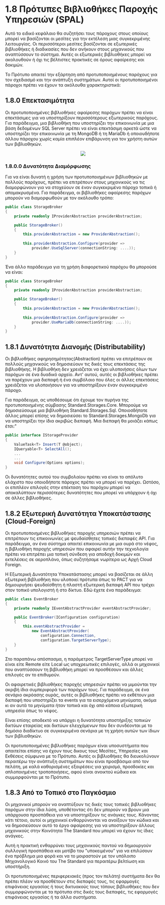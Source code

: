 # 1.8 Πρότυπες Βιβλιοθήκες Παροχής Υπηρεσιών (SPAL)
Αυτό το ειδικό κεφάλαιο θα συζητήσει τους πάροχους στους οποίους μπορεί να βασίζονται οι μεσίτες για την εκτέλεση μιας συγκεκριμένης λειτουργίας. Οι περισσότεροι μεσίτες βασίζονται σε εξωτερικές βιβλιοθήκες ή διαδικασίες που δεν ανήκουν στους μηχανικούς που αναπτύσσουν το σύστημα. Αυτές οι εξωτερικές βιβλιοθήκες μπορεί να ακολουθούν ή όχι τις βέλτιστες πρακτικές σε όρους αφαίρεσης και δοκιμών.

Το Πρότυπο απαιτεί την εξάρτηση από προτυποποιημένους παρόχους για τον σχεδιασμό και την ανάπτυξη συστημάτων. Αυτοί οι προτυποποιημένοι πάροχοι πρέπει να έχουν τα ακόλουθα χαρακτηριστικά:

## 1.8.0 Επεκτασιμότητα
Οι προτυποποιημένες βιβλιοθήκες αφαίρεσης παρόχων πρέπει να είναι επεκτάσιμες για να υποστηρίξουν περισσότερους εξωτερικούς παρόχους. Για παράδειγμα, μια βιβλιοθήκη που υποστηρίζει την επικοινωνία με μια βάση δεδομένων SQL Server πρέπει να είναι επεκτάσιμη αρκετά ώστε να υποστηρίζει την επικοινωνία με τη MongoDB ή τη MariaDb ή οποιουδήποτε άλλου πάροχου χωρίς καμία επιπλέον επιβάρυνση για τον χρήστη αυτών των βιβλιοθηκών.

<div align=center>
    <img src="https://raw.githubusercontent.com/hassanhabib/The-Standard/master/1.%20Brokers/Resources/Brokers-1.8.0.png" />
</div>

### 1.8.0.0 Δυνατότητα Διαμόρφωσης
Για να είναι δυνατή η χρήση των προτυποποιημένων βιβλιοθηκών με πολλούς παρόχους, πρέπει να επιτρέπουν στους μηχανικούς να τις διαμορφώνουν για να στοχεύουν σε έναν συγκεκριμένο πάροχο τοπικά ή απομακρυσμένα. Για παράδειγμα, οι βιβλιοθήκες αφαίρεσης παρόχων μπορούν να διαμορφωθούν με τον ακόλουθο τρόπο:

```csharp
public class StorageBroker
{
    private readonly IProviderAbstraction providerAbstraction;

    public StorageBroker()
    {
        this.providerAbstraction = new ProviderAbstraction();
        
        this.providerAbstraction.Configure(provider => 
            provider.UseSqlServer(connectionString: ....));
    }
}
```
Ένα άλλο παράδειγμα για τη χρήση διαφορετικού παρόχου θα μπορούσε να είναι:

```csharp
public class StorageBroker
{
    private readonly IProviderAbstraction providerAbstraction;

    public StorageBroker()
    {
        this.providerAbstraction = new ProviderAbstraction();
        
        this.providerAbstraction.Configure(provider =>
            provider.UseMariaDb(connectionString: ....));
    }
}
```

## 1.8.1 Δυνατότητα Διανομής (Distributability)
Οι βιβλιοθήκες αφηρησημότητας(Abstraction) πρέπει να επιτρέπουν σε πολλούς μηχανικούς να δημοσιεύουν τις δικές τους επεκτάσεις της βιβλιοθήκης. Η βιβλιοθήκη δεν χρειάζεται να έχει υλοποιήσεις όλων των παρόχων σε ένα δυαδικό αρχείο. Αντ' αυτού, αυτές οι βιβλιοθήκες πρέπει να παρέχουν μια διεπαφή ή ένα συμβόλαιο που όλες οι άλλες επεκτάσεις χρειάζεται να υλοποιήσουν για να υποστηρίξουν έναν συγκεκριμένο πάροχο.

Για παράδειγμα, ας υποθέσουμε ότι έχουμε τον πυρήνα της προτυποποιημένης σύμβασης Standard.Storages.Core. Μπορούμε να δημοσιεύσουμε μια βιβλιοθήκη Standard.Storages.Sql. Οποιοσδήποτε άλλος μπορεί επίσης να δημοσιεύσει το Standard.Storages.MongoDb για να υποστηρίξει την ίδια ακριβώς διεπαφή. Μια διεπαφή θα μοιάζει κάπως έτσι:"

```csharp
public interface IStorageProvider
{
    ValueTask<T> Insert(T @object);
    IQueryable<T> SelectAll();
    ...
    ...
    void Configure(Options options);
}
```
Οι δυνατότητες αυτού του συμβολαίου πρέπει να είναι το απόλυτο ελάχιστο που οποιοδήποτε πάροχος πρέπει να μπορεί να παρέχει. Ωστόσο, οι επιπλέον επιλογές στην επέκταση του παρόχου μπορεί να αποκαλύπτουν περισσότερες δυνατότητες που μπορεί να υπάρχουν ή όχι σε άλλες βιβλιοθήκες.

## 1.8.2 Εξωτερική Δυνατότητα Υποκατάστασης (Cloud-Foreign)
Οι προτυποποιημένες βιβλιοθήκες παροχής υπηρεσιών πρέπει να επιτρέπουν τις επικοινωνίες με ψευδαίσθητες τοπικές διεπαφές API. Για παράδειγμα, αν ένα σύστημα απαιτεί επικοινωνία με μια ουρά στο νέφος, η βιβλιοθήκη παροχής υπηρεσιών που αφαιρεί αυτήν την τεχνολογία πρέπει να επιτρέπει μια τοπική σύνδεση για αποδοχή δοκιμών και εκτελέσεις σε αεροπλάνο, όπως συζητήσαμε νωρίτερα ως Αρχή Cloud Foreign.

Η Εξωτερική Δυνατότητα Υποκατάστασης μπορεί να βασίζεται σε άλλη εξωτερική βιβλιοθήκη που υλοποιεί πρότυπα όπως το PACT για να δημιουργήσει ψευδαίσθητη ή πλαστή εξωτερική διεπαφή API που τρέχει στον τοπικό υπολογιστή ή στο δίκτυο. Εδώ έχετε ένα παράδειγμα:

```csharp
public class EventBroker
{
    private readonly IEventAbstractProvider eventAbstractProvider;

    public EventBroker(IConfiguration configuration)
    {
        this.eventAbstractProvider = 
            new EventAbstractProvider(
                configuration.Connection,
                configuration.TargetServerType);
    }
}
```
Στο παραπάνω απόσπασμα, η παράμετρος TargetServerType μπορεί να είναι είτε Remote είτε Local ως υποχρεωτικές επιλογές, αλλά οι μηχανικοί που αναπτύσσουν τη βιβλιοθήκη μπορεί να προσθέσουν και άλλες επιλογές αν το επιθυμούν.

Οι αφαιρετικές βιβλιοθήκες παροχής υπηρεσιών πρέπει να μιμούνται την ακριβή ίδια συμπεριφορά των παρόχων τους. Για παράδειγμα, σε ένα σενάριο ακρόασης ουράς, αυτές οι βιβλιοθήκες πρέπει να εκθέτουν μια διεπαφή που υποστηρίζει τα events για τα εισερχόμενα μηνύματα, ακόμα κι αν αυτά τα μηνύματα ήταν τοπικά και όχι από κάποια εξωτερική υπηρεσία όπως το νέφος.

Είναι επίσης αποδεκτό να υπάρχει η δυνατότητα υποστήριξης τοπικών δικτύων εταιρείας και δικτύων ελεγχόμενων που δεν συνδέονται με το δημόσιο διαδίκτυο σε συγκεκριμένα σενάρια με τη χρήση αυτών των ίδιων των βιβλιοθηκών.

Οι προτυποποιημένες βιβλιοθήκες παρόχων είναι υποσυστήματα που απαιτείται επίσης να έχουν τους δικους τους Μεσίτες, Υπηρεσίες και Εκθέσεις σύμφωνα με το Πρότυπο. Αυτές οι βιβλιοθήκες θα διευκολύνουν περαιτέρω την ανάπτυξη συστημάτων που είναι προσβάσιμα από τον πελάτη, με καλά καθορισμένες εξαιρέσεις για χειρισμό, προσδοκίες και απλοποιημένες τροποποιήσεις, αφού είναι ανοικτού κώδικα και συμμορφούνται με το Πρότυπο.

## 1.8.3 Από το Τοπικό στο Παγκόσμιο
Οι μηχανικοί μπορούν να αναπτύξουν τις δικές τους τοπικές βιβλιοθήκες παρόχων στην ίδια λύση, υποθέτοντας ότι δεν μπορούν να βρουν μια υπάρχουσα προσπάθεια για να υποστηρίξουν τις ανάγκες τους. Κάνοντας κάτι τέτοιο, αυτοί οι μηχανικοί ενθαρρύνονται να ανοίξουν τον κώδικα και να δημοσιεύσουν αυτό το έργο αφαίρεσης για να υποστηρίξουν άλλους μηχανικούς στην Κοινότητα The Standard που μπορεί να έχουν τις ίδιες ανάγκες.

Αυτή η πρακτική ενθαρρύνει τους μηχανικούς παντού να δημιουργούν συλλογική προσπάθεια και μοτίβο του "υποκειμένου" για να επιλύσουν ένα πρόβλημα μια φορά και να το μοιραστούν με τον υπόλοιπο Μηχανολογικό Κοινό του The Standard για περαιτέρω βελτίωση και υποστήριξη.

Οι προτυποποιημένες περιφερειακές (προς τον πελάτη) συστήματα δεν θα πρέπει πλέον να προσθέτουν στις διεπαφές τους, τις εφαρμογές επιφάνειας εργασίας ή τους δικτυακούς τους τόπους βιβλιοθήκες που δεν συμμορφώνονται με τα πρότυπα στις δικές τους διεπαφές, τις εφαρμογές επιφάνειας εργασίας ή τα άλλα συστήματα.
